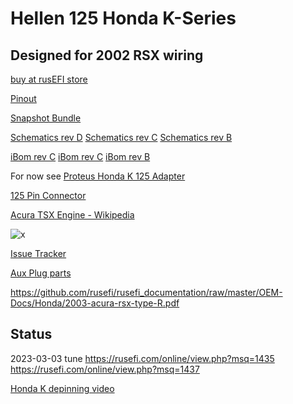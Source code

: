 # Hellen 125 Honda K-Series

## Designed for 2002 RSX wiring

[buy at rusEFI store](https://www.shop.rusefi.com/shop/p/honda-k-2002-pinout)

[Pinout](https://rusefi.com/docs/pinouts/hellen/hellen-honda-k/)

[Snapshot Bundle](https://rusefi.com/build_server/rusefi_bundle_hellen-honda-k.zip)

[Schematics rev D](https://github.com/rusefi/rusefi_documentation/raw/master/Hardware/Hellen/hellen125honda-d-schematic.pdf)
[Schematics rev C](https://github.com/rusefi/rusefi_documentation/raw/master/Hardware/Hellen/hellen125honda-c-schematic.pdf)
[Schematics rev B](https://github.com/rusefi/rusefi_documentation/raw/master/Hardware/Hellen/hellen125honda-b-schematic.pdf)

[iBom rev C](https://rusefi.com/docs/ibom/hellen125honda-d-ibom.html)
[iBom rev C](https://rusefi.com/docs/ibom/hellen125honda-c-ibom.html)
[iBom rev B](https://rusefi.com/docs/ibom/hellen125honda-b-ibom.html)

For now see [Proteus Honda K 125 Adapter](https://github.com/rusefi/proteus-Honda-K-125-adapter)

[125 Pin Connector](OEM-connectors#125)

[Acura TSX Engine - Wikipedia](https://en.wikipedia.org/wiki/Acura_TSX#Engine)

![x](Hardware/Hellen/hellen125honda-front-rev-a.jpg)

[Issue Tracker](https://github.com/rusefi/hellen125honda-issues)

[Aux Plug parts](https://github.com/rusefi/hellen125honda-issues/issues/1)

https://github.com/rusefi/rusefi_documentation/raw/master/OEM-Docs/Honda/2003-acura-rsx-type-R.pdf

## Status

2023-03-03 tune https://rusefi.com/online/view.php?msq=1435
https://rusefi.com/online/view.php?msq=1437

[Honda K depinning video](https://www.youtube.com/watch?v=_kN83h54XDg)
